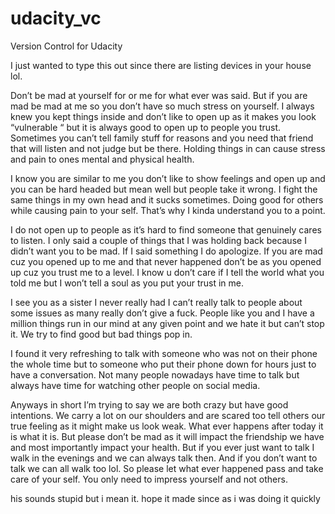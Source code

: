 # udacity_vc
Version Control for Udacity

I just wanted to type this out since 
there are listing devices in your house lol. 

Don’t be mad at yourself for or me for what ever was said. But if you are mad be mad at me so you don’t have so much stress on yourself.  I always knew you kept things inside and don’t like to open up as it makes you look “vulnerable “ but it is always good to open up to people you trust. Sometimes you can’t tell family stuff for reasons and you need that friend that will listen and not judge but be there.  Holding things in can cause stress and pain to ones mental and physical health. 

I know you are similar to me you don’t like to show feelings and open up and you can be hard headed but mean well but people take it wrong.  I fight the same things in my own head and it sucks sometimes.   Doing good for others while causing pain to your self.  That’s why I kinda understand you to a point. 

I do not open up to people as it’s hard to find someone that genuinely cares to listen. I only said a couple of things that I was holding back because I didn’t want you to be mad.  If I said something I do apologize.  If you are mad cuz you opened up to me and that never happened don’t be as you opened up cuz you trust me to a level.  I know u don’t care if I tell the world what you told me but I won’t tell a soul as you put your trust in me.  

I see you as a sister I never really had I can’t really talk to people about some issues as many really don’t give a fuck.  People like you and I have a million things run in our mind at any given point and we hate it but can’t stop it.  We try to find good but bad things pop in.  

I found it very refreshing to talk with someone who was not on their phone the whole time but to someone who put their phone down for hours just to have a conversation.  Not many people nowadays have time to talk but always have time for watching other people on social media.  

Anyways in short I’m trying to say we are both crazy but have good intentions. We carry a lot on our shoulders and are scared too tell others our true feeling as it might make us look weak.  What ever happens after today it is what it is.  But please don’t be mad as it will impact the friendship we have and most importantly impact your health.  But if you ever just want to talk I walk in the evenings and we can always talk then.  And if you don’t want to talk we can all walk too lol. So please let what ever happened pass and take care of your self.  You only need to impress yourself and not others. 

 his sounds stupid but i mean it.  hope it made since as i was doing it quickly
